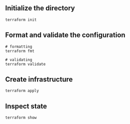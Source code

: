 ## Initialize the directory

```
terraform init
```

## Format and validate the configuration

```
# formatting
terraform fmt

# validating
terraform validate
```

## Create infrastructure

```
terraform apply
```

## Inspect state

```
terraform show
```
